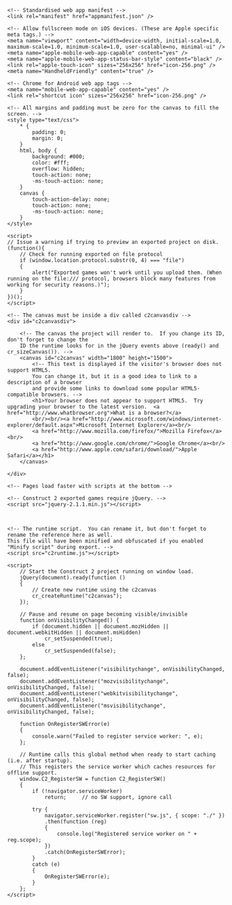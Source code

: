 ﻿﻿<!DOCTYPE html>
<html manifest="offline.appcache">
<head>
    <meta charset="UTF-8" />
	<meta http-equiv="X-UA-Compatible" content="IE=edge,chrome=1" />
	<title>ArchAeon</title>
	
	<!-- Standardised web app manifest -->
	<link rel="manifest" href="appmanifest.json" />
	
	<!-- Allow fullscreen mode on iOS devices. (These are Apple specific meta tags.) -->
	<meta name="viewport" content="width=device-width, initial-scale=1.0, maximum-scale=1.0, minimum-scale=1.0, user-scalable=no, minimal-ui" />
	<meta name="apple-mobile-web-app-capable" content="yes" />
	<meta name="apple-mobile-web-app-status-bar-style" content="black" />
	<link rel="apple-touch-icon" sizes="256x256" href="icon-256.png" />
	<meta name="HandheldFriendly" content="true" />
	
	<!-- Chrome for Android web app tags -->
	<meta name="mobile-web-app-capable" content="yes" />
	<link rel="shortcut icon" sizes="256x256" href="icon-256.png" />

    <!-- All margins and padding must be zero for the canvas to fill the screen. -->
	<style type="text/css">
		* {
			padding: 0;
			margin: 0;
		}
		html, body {
			background: #000;
			color: #fff;
			overflow: hidden;
			touch-action: none;
			-ms-touch-action: none;
		}
		canvas {
			touch-action-delay: none;
			touch-action: none;
			-ms-touch-action: none;
		}
    </style>
	

</head> 
 
<body> 
	<div id="fb-root"></div>
	
	<script>
	// Issue a warning if trying to preview an exported project on disk.
	(function(){
		// Check for running exported on file protocol
		if (window.location.protocol.substr(0, 4) === "file")
		{
			alert("Exported games won't work until you upload them. (When running on the file:/// protocol, browsers block many features from working for security reasons.)");
		}
	})();
	</script>
	
	<!-- The canvas must be inside a div called c2canvasdiv -->
	<div id="c2canvasdiv">
	
		<!-- The canvas the project will render to.  If you change its ID, don't forget to change the
		ID the runtime looks for in the jQuery events above (ready() and cr_sizeCanvas()). -->
		<canvas id="c2canvas" width="1800" height="1500">
			<!-- This text is displayed if the visitor's browser does not support HTML5.
			You can change it, but it is a good idea to link to a description of a browser
			and provide some links to download some popular HTML5-compatible browsers. -->
			<h1>Your browser does not appear to support HTML5.  Try upgrading your browser to the latest version.  <a href="http://www.whatbrowser.org">What is a browser?</a>
			<br/><br/><a href="http://www.microsoft.com/windows/internet-explorer/default.aspx">Microsoft Internet Explorer</a><br/>
			<a href="http://www.mozilla.com/firefox/">Mozilla Firefox</a><br/>
			<a href="http://www.google.com/chrome/">Google Chrome</a><br/>
			<a href="http://www.apple.com/safari/download/">Apple Safari</a></h1>
		</canvas>
		
	</div>
	
	<!-- Pages load faster with scripts at the bottom -->
	
	<!-- Construct 2 exported games require jQuery. -->
	<script src="jquery-2.1.1.min.js"></script>


	
    <!-- The runtime script.  You can rename it, but don't forget to rename the reference here as well.
    This file will have been minified and obfuscated if you enabled "Minify script" during export. -->
	<script src="c2runtime.js"></script>

    <script>
		// Start the Construct 2 project running on window load.
		jQuery(document).ready(function ()
		{			
			// Create new runtime using the c2canvas
			cr_createRuntime("c2canvas");
		});
		
		// Pause and resume on page becoming visible/invisible
		function onVisibilityChanged() {
			if (document.hidden || document.mozHidden || document.webkitHidden || document.msHidden)
				cr_setSuspended(true);
			else
				cr_setSuspended(false);
		};
		
		document.addEventListener("visibilitychange", onVisibilityChanged, false);
		document.addEventListener("mozvisibilitychange", onVisibilityChanged, false);
		document.addEventListener("webkitvisibilitychange", onVisibilityChanged, false);
		document.addEventListener("msvisibilitychange", onVisibilityChanged, false);
		
		function OnRegisterSWError(e)
		{
			console.warn("Failed to register service worker: ", e);
		};
		
		// Runtime calls this global method when ready to start caching (i.e. after startup).
		// This registers the service worker which caches resources for offline support.
		window.C2_RegisterSW = function C2_RegisterSW()
		{
			if (!navigator.serviceWorker)
				return;		// no SW support, ignore call
			
			try {
				navigator.serviceWorker.register("sw.js", { scope: "./" })
				.then(function (reg)
				{
					console.log("Registered service worker on " + reg.scope);
				})
				.catch(OnRegisterSWError);
			}
			catch (e)
			{
				OnRegisterSWError(e);
			}
		};
    </script>
</body> 
</html> 